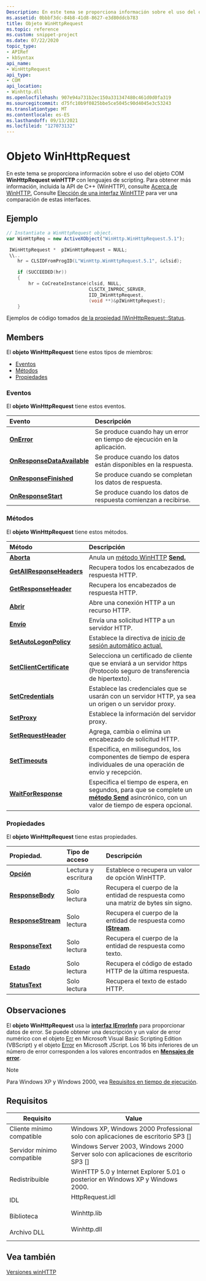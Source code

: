 ```yaml
---
Description: En este tema se proporciona información sobre el uso del objeto COM WinHttpRequest winHTTP con lenguajes de scripting.
ms.assetid: 0bbbf3dc-84b8-41d8-8627-e3d80ddcb783
title: Objeto WinHttpRequest
ms.topic: reference
ms.custom: snippet-project
ms.date: 07/22/2020
topic_type:
- APIRef
- kbSyntax
api_name:
- WinHttpRequest
api_type:
- COM
api_location:
- Winhttp.dll
ms.openlocfilehash: 907e94a731b2ec150a331347480c461d0d0fa319
ms.sourcegitcommit: d75fc10b9f0825bbe5ce5045c90d4045e3c53243
ms.translationtype: MT
ms.contentlocale: es-ES
ms.lasthandoff: 09/13/2021
ms.locfileid: "127073132"
---
```

# <a name="winhttprequest-object"></a>Objeto WinHttpRequest

En este tema se proporciona información sobre el uso del objeto COM **WinHttpRequest winHTTP** con lenguajes de scripting. Para obtener más información, incluida la API de C++ (WinHTTP), consulte [Acerca de WinHTTP.](about-winhttp.md) Consulte [Elección de una interfaz WinHTTP](choosing-a-winhttp-interface.md) para ver una comparación de estas interfaces.

## <a name="example"></a>Ejemplo

```javascript
// Instantiate a WinHttpRequest object.
var WinHttpReq = new ActiveXObject("WinHttp.WinHttpRequest.5.1");
```

```cpp
 IWinHttpRequest *  pIWinHttpRequest = NULL;
 \\..
    hr = CLSIDFromProgID(L"WinHttp.WinHttpRequest.5.1", &clsid);

    if (SUCCEEDED(hr))
    {
        hr = CoCreateInstance(clsid, NULL,
                              CLSCTX_INPROC_SERVER,
                              IID_IWinHttpRequest,
                              (void **)&pIWinHttpRequest);
    }
```

Ejemplos de código tomados [de la propiedad IWinHttpRequest::Status](iwinhttprequest-status.md).



## <a name="members"></a>Members

El **objeto WinHttpRequest** tiene estos tipos de miembros:

-   [Eventos](#events)
-   [Métodos](#methods)
-   [Propiedades](#properties)

### <a name="events"></a>Eventos

El **objeto WinHttpRequest** tiene estos eventos.



| Evento                                                                            | Descripción                                                          |
|:---------------------------------------------------------------------------------|:---------------------------------------------------------------------|
| [**OnError**](iwinhttprequestevents-onerror.md)                                 | Se produce cuando hay un error en tiempo de ejecución en la aplicación.<br/> |
| [**OnResponseDataAvailable**](iwinhttprequestevents-onresponsedataavailable.md) | Se produce cuando los datos están disponibles en la respuesta.<br/>          |
| [**OnResponseFinished**](iwinhttprequestevents-onresponsefinished.md)           | Se produce cuando se completan los datos de respuesta.<br/>                |
| [**OnResponseStart**](iwinhttprequestevents-onresponsestart.md)                 | Se produce cuando los datos de respuesta comienzan a recibirse.<br/>      |



 

### <a name="methods"></a>Métodos

El **objeto WinHttpRequest** tiene estos métodos.



| Método                                                                 | Descripción                                                                                                                                                |
|:-----------------------------------------------------------------------|:-----------------------------------------------------------------------------------------------------------------------------------------------------------|
| [**Aborta**](iwinhttprequest-abort.md)                                 | Anula un [método WinHTTP](about-winhttp.md) [**Send.**](iwinhttprequest-send.md)<br/>                                                              |
| [**GetAllResponseHeaders**](iwinhttprequest-getallresponseheaders.md) | Recupera todos los encabezados de respuesta HTTP.<br/>                                                                                                            |
| [**GetResponseHeader**](iwinhttprequest-getresponseheader.md)         | Recupera los encabezados de respuesta HTTP.<br/>                                                                                                            |
| [**Abrir**](iwinhttprequest-open.md)                                   | Abre una conexión HTTP a un recurso HTTP.<br/>                                                                                                   |
| [**Envío**](iwinhttprequest-send.md)                                   | Envía una solicitud HTTP a un servidor HTTP.<br/>                                                                                                        |
| [**SetAutoLogonPolicy**](iwinhttprequest-setautologonpolicy.md)       | Establece la directiva de [inicio de sesión automático actual.](authentication-in-winhttp.md)<br/>                                                |
| [**SetClientCertificate**](iwinhttprequest-setclientcertificate.md)   | Selecciona un certificado de cliente que se enviará a un servidor https (Protocolo seguro de transferencia de hipertexto).<br/>                                                    |
| [**SetCredentials**](iwinhttprequest-setcredentials.md)               | Establece las credenciales que se usarán con un servidor HTTP, ya sea un origen o un servidor proxy.<br/>                                                             |
| [**SetProxy**](iwinhttprequest-setproxy.md)                           | Establece la información del servidor proxy.<br/>                                                                                                                  |
| [**SetRequestHeader**](iwinhttprequest-setrequestheader.md)           | Agrega, cambia o elimina un encabezado de solicitud HTTP.<br/>                                                                                               |
| [**SetTimeouts**](iwinhttprequest-settimeouts.md)                     | Especifica, en milisegundos, los componentes de tiempo de espera individuales de una operación de envío y recepción.<br/>                                                     |
| [**WaitForResponse**](iwinhttprequest-waitforresponse.md)             | Especifica el tiempo de espera, en segundos, para que se complete un [**método Send**](iwinhttprequest-send.md) asincrónico, con un valor de tiempo de espera opcional.<br/> |



 

### <a name="properties"></a>Propiedades

El **objeto WinHttpRequest** tiene estas propiedades.



| Propiedad.                                                            | Tipo de acceso           | Descripción                                                                     |
|:--------------------------------------------------------------------|:----------------------|:--------------------------------------------------------------------------------|
| [**Opción**](iwinhttprequest-option.md)<br/>                 | Lectura y escritura<br/> | Establece o recupera un valor de opción WinHTTP.<br/>                            |
| [**ResponseBody**](iwinhttprequest-responsebody.md)<br/>     | Solo lectura<br/>  | Recupera el cuerpo de la entidad de respuesta como una matriz de bytes sin signo.<br/>    |
| [**ResponseStream**](iwinhttprequest-responsestream.md)<br/> | Solo lectura<br/>  | Recupera el cuerpo de la entidad de respuesta como [**IStream**](/windows/desktop/api/objidl/nn-objidl-istream).<br/> |
| [**ResponseText**](iwinhttprequest-responsetext.md)<br/>     | Solo lectura<br/>  | Recupera el cuerpo de la entidad de respuesta como texto.<br/>                          |
| [**Estado**](iwinhttprequest-status.md)<br/>                 | Solo lectura<br/>  | Recupera el código de estado HTTP de la última respuesta.<br/>               |
| [**StatusText**](iwinhttprequest-statustext.md)<br/>         | Solo lectura<br/>  | Recupera el texto de estado HTTP.<br/>                                          |



 

## <a name="remarks"></a>Observaciones

El **objeto WinHttpRequest** usa la [**interfaz IErrorInfo**](/previous-versions/windows/desktop/api/oaidl/nn-oaidl-ierrorinfo) para proporcionar datos de error. Se puede obtener una descripción y un valor de error numérico con el objeto [Err](/previous-versions//sbf5ze0e(v=vs.85)) en Microsoft Visual Basic Scripting Edition (VBScript) y el objeto [Error](https://msdn.microsoft.com/library/dww52sbt.aspx) en Microsoft JScript. Los 16 bits inferiores de un número de error corresponden a los valores encontrados en [**Mensajes de error**](error-messages.md).

> [!Note]  
> Para Windows XP y Windows 2000, vea [Requisitos en tiempo de ejecución](winhttp-start-page.md).

 

## <a name="requirements"></a>Requisitos



| Requisito | Value |
|-------------------------------------|--------------------------------------------------------------------------------------------|
| Cliente mínimo compatible<br/> | Windows XP, Windows 2000 Professional solo con aplicaciones de escritorio SP3 \[\]<br/>            |
| Servidor mínimo compatible<br/> | Windows Server 2003, Windows 2000 Server solo con aplicaciones de escritorio SP3 \[\]<br/>         |
| Redistribuible<br/>          | WinHTTP 5.0 y Internet Explorer 5.01 o posterior en Windows XP y Windows 2000.<br/> |
| IDL<br/>                      | <dl> <dt>HttpRequest.idl</dt> </dl> |
| Biblioteca<br/>                  | <dl> <dt>Winhttp.lib</dt> </dl>     |
| Archivo DLL<br/>                      | <dl> <dt>Winhttp.dll</dt> </dl>     |



## <a name="see-also"></a>Vea también

<dl> <dt>

[Versiones winHTTP](winhttp-versions.md)
</dt> </dl>

 

